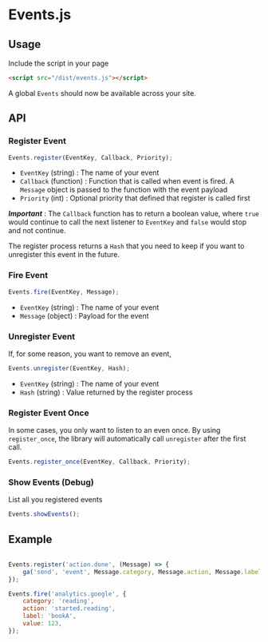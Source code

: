 # Events.js

## Usage

Include the script in your page

```html
<script src="/dist/events.js"></script>
```

A global `Events` should now be available across your site. 

## API

### Register Event

```javascript
Events.register(EventKey, Callback, Priority);
```

- `EventKey` (string) : The name of your event
- `Callback` (function) : Function that is called when event is fired. A `Message` object is passed to the function with the event payload
- `Priority` (int) : Optional priority that defined that register is called first

***Important*** : The `Callback` function has to return a boolean value, where `true` would continue to call the next listener to `EventKey` and `false` would stop and not continue. 

The register process returns a `Hash` that you need to keep if you want to unregister this event in the future.

### Fire Event

```javascript
Events.fire(EventKey, Message);
```

- `EventKey` (string) : The name of your event
- `Message` (object) : Payload for the event

### Unregister Event

If, for some reason, you want to remove an event,

```javascript
Events.unregister(EventKey, Hash);
```

- `EventKey` (string) : The name of your event
- `Hash` (string) : Value returned by the register process

### Register Event Once

In some cases, you only want to listen to an even once. By using `register_once`, the library will automatically call `unregister` after the first call.

```javascript
Events.register_once(EventKey, Callback, Priority);
```

### Show Events (Debug)

List all you registered events

```javascript
Events.showEvents();
```

## Example


```javascript

Events.register('action.done', (Message) => {
    ga('send', 'event', Message.category, Message.action, Message.label, Message.value);
});

Events.fire('analytics.google', {
    category: 'reading',
    action: 'started.reading',
    label: 'bookA',
    value: 123,
});

```





 